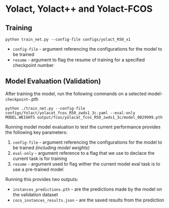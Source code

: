 # Yolact, Yolact++ and Yolact-FCOS



## Training

```
python train_net.py --config-file configs/yolact_R50_x1
```

- `config-file` - argument referencing the configurations for the model to be trained
- `resume` - argument to flag the resume of training for a specified checkpoint number



## Model Evaluation (Validation)

After training the model, run the following commands on a selected model-`checkpoint`-.pth

```
python ./train_net.py --config-file configs/Yolact/yolacat_fcos_R50_zwds1_3c.yaml --eval-only MODEL.WEIGHTS output/fcos/yolacat_fcos_R50_zwds1_3c/model_0029999.pth
```

Running model model evaluation to test the current performance provides the following key parameters:
1. `config-file` - argument referencing the configurations for the model to be trained _(including model weights)_
2. `eval-only` - argument reference to a flag that we use to declace the current task is for training
3. `resume` - argument used to flag wither the current model eval task is to use a pre-trained model

Running this provides two outputs:


- `instances_predictions.pth` - are the predictions made by the model on the validation dataset
- `coco_instances_results.json` - are the saved results from the prediction

